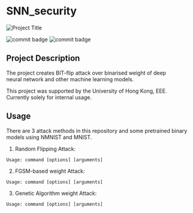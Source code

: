 # SNN_security

![Project Title](https://github.com/u3556440/SNN_security/assets/56315946/3c2a2b9f-9b6c-47cb-9f93-bdf6cd5ce16b)

![commit badge](https://img.shields.io/badge/private-8A2BE2)
![commit badge](https://img.shields.io/badge/Binary-Neural%20Network-blue)


## Project Description

The project creates BIT-flip attack over binarised weight of deep \
neural network and other machine learning models. 


This project was supported by the University of Hong Kong, EEE. \
Currently solely for internal usage.

## Usage

There are 3 attack methods in this repository and some pretrained binary models using NMNIST and MNIST.

1. Random Flipping Attack:

```
Usage: command [options] [arguments]
```

2. FGSM-based weight Attack:

```
Usage: command [options] [arguments]
```

3. Genetic Algorithm weight Attack:

```
Usage: command [options] [arguments]
```




